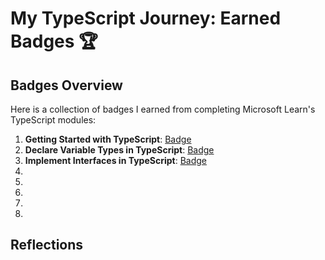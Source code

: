 # My TypeScript Journey: Earned Badges 🏆

## Badges Overview

Here is a collection of badges I earned from completing Microsoft Learn's TypeScript modules:

1. **Getting Started with TypeScript**: [Badge](https://learn.microsoft.com/api/achievements/share/en-us/DialecticalLaw-3762/UF5QPVA3?sharingId=118014F2FDAAD3F5)
2. **Declare Variable Types in TypeScript**: [Badge](https://learn.microsoft.com/api/achievements/share/en-us/DialecticalLaw-3762/4S282ZDK?sharingId=118014F2FDAAD3F5)
3. **Implement Interfaces in TypeScript**: [Badge](https://learn.microsoft.com/api/achievements/share/en-us/DialecticalLaw-3762/N79BHZ7F?sharingId=118014F2FDAAD3F5)
4. 
5. 
6. 
7. 
8. 

## Reflections